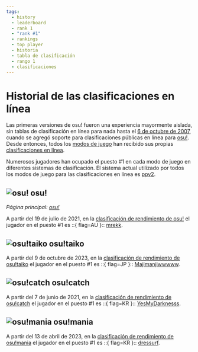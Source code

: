 ```yaml
---
tags:
  - history
  - leaderboard
  - rank 1
  - "rank #1"
  - rankings
  - top player
  - historia
  - tabla de clasificación
  - rango 1
  - clasificaciones
---
```


# Historial de las clasificaciones en línea

Las primeras versiones de osu! fueron una experiencia mayormente aislada, sin tablas de clasificación en línea para nada hasta el [6 de octubre de 2007](https://osu.ppy.sh/community/forums/topics/15?n=29), cuando se agregó soporte para clasificaciones públicas en línea para [osu!](/wiki/Game_mode/osu!). Desde entonces, todos los [modos de juego](/wiki/Game_mode) han recibido sus propias [clasificaciones en línea](https://osu.ppy.sh/rankings/osu/performance).

Numerosos jugadores han ocupado el puesto #1 en cada modo de juego en diferentes sistemas de clasificación. El sistema actual utilizado por todos los modos de juego para las clasificaciones en línea es [ppv2](/wiki/Performance_points/ppv2).

## ![][osu!] osu!

*Página principal: [osu!](osu!)*

A partir del 19 de julio de 2021, en la [clasificación de rendimiento de osu!](https://osu.ppy.sh/rankings/osu/performance) el jugador en el puesto #1 es ::{ flag=AU }:: [mrekk](https://osu.ppy.sh/users/7562902/osu).

## ![][osu!taiko] osu!taiko

A partir del 9 de octubre de 2023, en la [clasificación de rendimiento de osu!taiko](https://osu.ppy.sh/rankings/taiko/performance) el jugador en el puesto #1 es ::{ flag=JP }:: [Majimanjiwwwww](https://osu.ppy.sh/users/12337864/taiko).

## ![][osu!catch] osu!catch

A partir del 7 de junio de 2021, en la [clasificación de rendimiento de osu!catch](https://osu.ppy.sh/rankings/fruits/performance) el jugador en el puesto #1 es ::{ flag=KR }:: [YesMyDarknesss](https://osu.ppy.sh/users/4158549/fruits).

## ![][osu!mania] osu!mania

A partir del 13 de abril de 2023, en la [clasificación de rendimiento de osu!mania](https://osu.ppy.sh/rankings/mania/performance) el jugador en el puesto #1 es ::{ flag=KR }:: [dressurf](https://osu.ppy.sh/users/758406/mania).

[osu!]: /wiki/shared/mode/osu.png "osu!"
[osu!taiko]: /wiki/shared/mode/taiko.png "osu!taiko"
[osu!catch]: /wiki/shared/mode/catch.png "osu!catch"
[osu!mania]: /wiki/shared/mode/mania.png "osu!mania"
